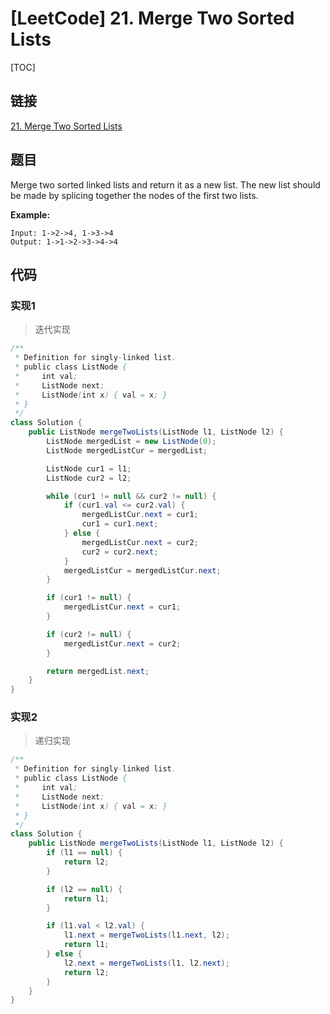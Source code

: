 # [LeetCode] 21. Merge Two Sorted Lists

[TOC]

## 链接

[21. Merge Two Sorted Lists](https://leetcode.com/problems/merge-two-sorted-lists/)

## 题目

Merge two sorted linked lists and return it as a new list. The new list should be made by splicing together the nodes of the first two lists.

**Example:**

```text
Input: 1->2->4, 1->3->4
Output: 1->1->2->3->4->4
```

## 代码

### 实现1

> 迭代实现

```Java
/**
 * Definition for singly-linked list.
 * public class ListNode {
 *     int val;
 *     ListNode next;
 *     ListNode(int x) { val = x; }
 * }
 */
class Solution {
    public ListNode mergeTwoLists(ListNode l1, ListNode l2) {
        ListNode mergedList = new ListNode(0);
        ListNode mergedListCur = mergedList;

        ListNode cur1 = l1;
        ListNode cur2 = l2;

        while (cur1 != null && cur2 != null) {
            if (cur1.val <= cur2.val) {
                mergedListCur.next = cur1;
                cur1 = cur1.next;
            } else {
                mergedListCur.next = cur2;
                cur2 = cur2.next;
            }
            mergedListCur = mergedListCur.next;
        }

        if (cur1 != null) {
            mergedListCur.next = cur1;
        }

        if (cur2 != null) {
            mergedListCur.next = cur2;
        }

        return mergedList.next;
    }
}
```

### 实现2

> 递归实现

```Java
/**
 * Definition for singly-linked list.
 * public class ListNode {
 *     int val;
 *     ListNode next;
 *     ListNode(int x) { val = x; }
 * }
 */
class Solution {
    public ListNode mergeTwoLists(ListNode l1, ListNode l2) {
        if (l1 == null) {
            return l2;
        }

        if (l2 == null) {
            return l1;
        }

        if (l1.val < l2.val) {
            l1.next = mergeTwoLists(l1.next, l2);
            return l1;
        } else {
            l2.next = mergeTwoLists(l1, l2.next);
            return l2;
        }
    }
}
```

